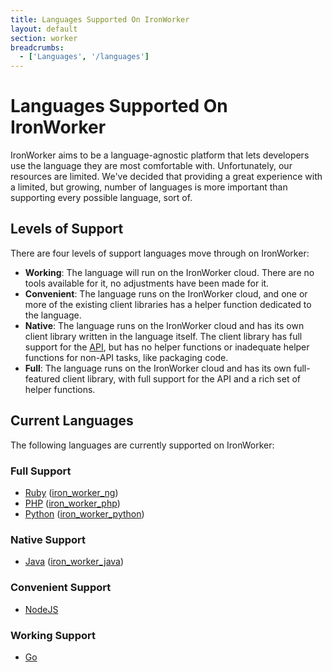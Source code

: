 ```yaml
---
title: Languages Supported On IronWorker
layout: default
section: worker
breadcrumbs:
  - ['Languages', '/languages']
---
```


# Languages Supported On IronWorker

IronWorker aims to be a language-agnostic platform that lets developers use the 
language they are most comfortable with. Unfortunately, our resources are 
limited. We've decided that providing a great experience with a limited, but 
growing, number of languages is more important than supporting every possible 
language, sort of.

## Levels of Support

There are four levels of support languages move through on IronWorker:

* **Working**: The language will run on the IronWorker cloud. There are no 
tools available for it, no adjustments have been made for it.
* **Convenient**: The language runs on the IronWorker cloud, and one or more of 
the existing client libraries has a helper function dedicated to the language.
* **Native**: The language runs on the IronWorker cloud and has its own client 
library written in the language itself. The client library has full support for 
the [API](/worker/reference/api), but has no helper functions or inadequate 
helper functions for non-API tasks, like packaging code.
* **Full**: The language runs on the IronWorker cloud and has its own full-featured 
client library, with full support for the API and a rich set of helper functions.

## Current Languages

The following languages are currently supported on IronWorker:

### Full Support

* [Ruby](/worker/languages/ruby) ([iron_worker_ng](https://github.com/iron-io/iron_worker_ruby_ng))
* [PHP](/worker/languages/php) ([iron_worker_php](https://github.com/iron-io/iron_worker_php))
* [Python](/worker/languages/python) ([iron_worker_python](https://github.com/iron-io/iron_worker_python))

### Native Support

* [Java](/worker/languages/java) ([iron_worker_java](https://github.com/iron-io/iron_worker_java))

### Convenient Support

* [NodeJS](/worker/languages/nodejs)

### Working Support

* [Go](/worker/languages/go)
